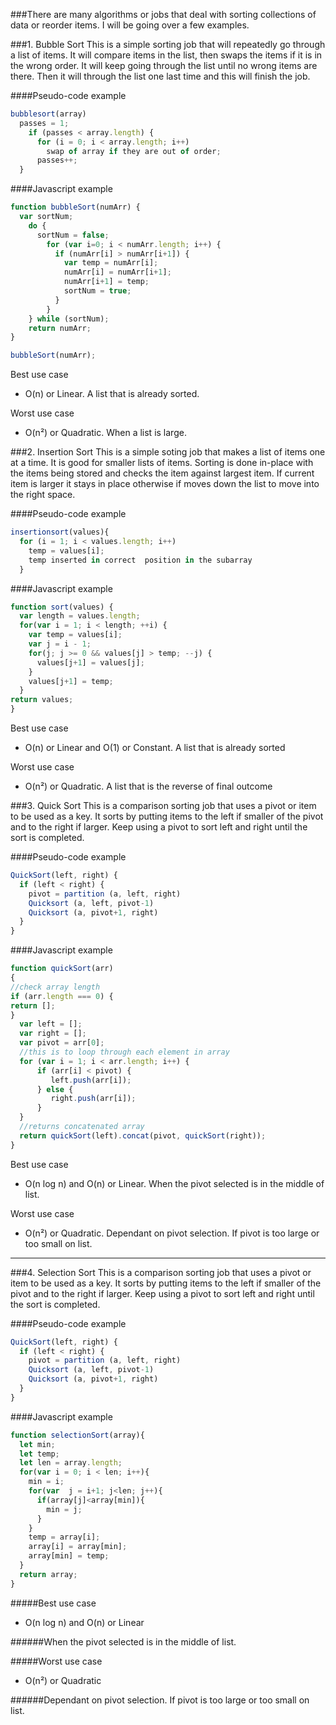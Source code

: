 ###There are many algorithms or jobs that deal with sorting collections of data or reorder items. I will be going over a few examples.

###1. Bubble Sort
This is a simple sorting job that will repeatedly go through a list of items. It will compare items in the list, then swaps the items if it is in the wrong order. It will keep going through the list until no wrong items are there. Then it will through the list one last time and this will finish the job.

####Pseudo-code example

```javascript
bubblesort(array)
  passes = 1;
    if (passes < array.length) {
      for (i = 0; i < array.length; i++)
        swap of array if they are out of order;
      passes++;
  }
```
####Javascript example
```javascript
function bubbleSort(numArr) {
  var sortNum;
    do {
      sortNum = false;
        for (var i=0; i < numArr.length; i++) {
          if (numArr[i] > numArr[i+1]) {
            var temp = numArr[i];
            numArr[i] = numArr[i+1];
            numArr[i+1] = temp;
            sortNum = true;
          }
        }
    } while (sortNum);
    return numArr;
}

bubbleSort(numArr);
```
Best use case
  * O(n) or Linear. A list that is already sorted.

Worst use case
  * O(n²) or Quadratic. When a list is large.


###2. Insertion Sort
This is a simple soting job that makes a list of items one at a time. It is good for smaller lists of items. Sorting is done in-place with the items being stored and checks the item against largest item. If current item is larger it stays in place otherwise if moves down the list to move into the right space.

####Pseudo-code example

```javascript
insertionsort(values){
  for (i = 1; i < values.length; i++)
    temp = values[i];
    temp inserted in correct  position in the subarray
  }
```

####Javascript example
```javascript
function sort(values) {
  var length = values.length;
  for(var i = 1; i < length; ++i) {
    var temp = values[i];
    var j = i - 1;
    for(j; j >= 0 && values[j] > temp; --j) {
      values[j+1] = values[j];
    }
    values[j+1] = temp;
  }
return values;
}

```
Best use case
* O(n) or Linear and O(1) or Constant. A list that is already sorted

Worst use case
* O(n²) or Quadratic. A list that is the reverse of final outcome


###3. Quick Sort
This is a comparison sorting job that uses a pivot or item to be used as a key. It sorts by putting items to the left if smaller of the pivot and to the right if larger. Keep using a pivot to sort left and right until the sort is completed.


####Pseudo-code example

```javascript
QuickSort(left, right) {
  if (left < right) {
    pivot = partition (a, left, right)
    Quicksort (a, left, pivot-1)
    Quicksort (a, pivot+1, right)
  }
}
```

####Javascript example
```javascript
function quickSort(arr)
{
//check array length
if (arr.length === 0) {
return [];
}
  var left = [];
  var right = [];
  var pivot = arr[0];
  //this is to loop through each element in array
  for (var i = 1; i < arr.length; i++) {
      if (arr[i] < pivot) {
         left.push(arr[i]);
      } else {
         right.push(arr[i]);
      }
  }
  //returns concatenated array
  return quickSort(left).concat(pivot, quickSort(right));
}

```
Best use case
* O(n log n) and O(n) or Linear. When the pivot selected is in the middle of list.

Worst use case
* O(n²) or Quadratic. Dependant on pivot selection. If pivot is too large or too small on list.

---------------------------------------------------------------------------------------------------------------------------------
###4. Selection Sort
This is a comparison sorting job that uses a pivot or item to be used as a key. It sorts by putting items to the left if smaller of the pivot and to the right if larger. Keep using a pivot to sort left and right until the sort is completed.


####Pseudo-code example

```javascript
QuickSort(left, right) {
  if (left < right) {
    pivot = partition (a, left, right)
    Quicksort (a, left, pivot-1)
    Quicksort (a, pivot+1, right)
  }
}
```

####Javascript example
```javascript
function selectionSort(array){
  let min;
  let temp;
  let len = array.length;
  for(var i = 0; i < len; i++){
    min = i;
    for(var  j = i+1; j<len; j++){
      if(array[j]<array[min]){
        min = j;
      }
    }
    temp = array[i];
    array[i] = array[min];
    array[min] = temp;
  }
  return array;
}
```
#####Best use case
* O(n log n) and O(n) or Linear

######When the pivot selected is in the middle of list.

#####Worst use case
* O(n²) or Quadratic

######Dependant on pivot selection. If pivot is too large or too small on list.